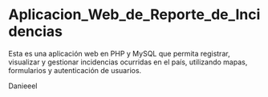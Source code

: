 # Aplicacion_Web_de_Reporte_de_Incidencias
Esta es una aplicación web en PHP y MySQL que permita registrar, visualizar y gestionar incidencias ocurridas en el país, utilizando mapas, formularios y autenticación de usuarios.

Danieeel